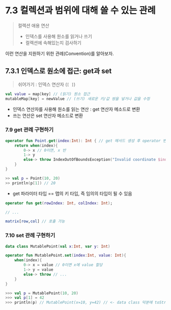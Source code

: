 # 7.3 컬렉션과 범위에 대해 쓸 수 있는 관례

> 컬렉션 애용 연산
> - 인덱스를 사용해 원소를 읽거나 쓰기
> - 컬렉션에 속해있는지 검사하기

이런 연산을 지원하기 위한 관례(Convention)를 알아보자.

## 7.3.1 인덱스로 원소에 접근: get과 set

> 쉬어가기 : 인덱스 연산자 (`[ ]`)
```kotlin
val value = map[key] // (읽기) 원소 접근
mutableMap[key] = newValue // (쓰기) 새로운 키/값 쌍을 넣거나 값을 수정
```

* 인덱스 연산자를 사용해 원소를 읽는 연산 : get 연산자 메소드로 변환
* 쓰는 연산은 set 연산자 메소드로 변환

### 7.9 get 관례 구현하기
```kotlin
operator fun Point.get(index:Int): Int { // get 메서드 생성 후 operator 변경자를 붙이기만 하면 됨.
    return when(index){
        0-> x // 0이면, x 반
        1-> y
        else-> throw IndexOutOfBoundsException("Invalid coordinate $index") 
    }
}

>> val p = Point(10, 20)
>> println(p[1]) // 20
```

* get 파라미터 타입 == 맵의 키 타입, 즉 임의의 타입이 될 수 있음
```kotlin
operator fun get(rowIndex: Int, colIndex: Int);

// ...

matrix[row,col] // 호출 가능
```

### 7.10 set 관례 구현하기
```kotlin
data class MutablePoint(val x:Int, var y: Int)

operator fun MutablePoint.set(index:Int, value: Int){
    when(index){
        0-> x = value // 0이면 x에 value 할당
        1-> y = value
        else-> throw // ...
    }
}

>>> val p = MutablePoint(10, 20)
>>> val p[1] = 42
>>> println(p) // MutablePoint(x=10, y=42) // <- data class 덕분에 toString() 자동 선언
```


